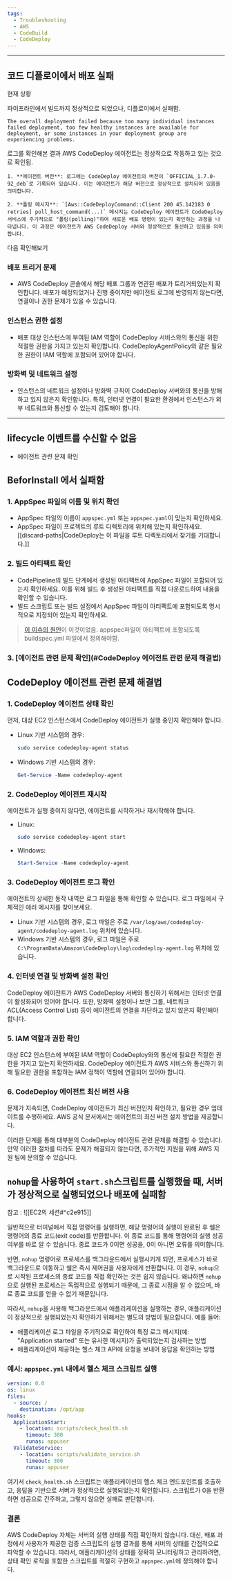 ```yaml
---
tags:
  - Troubleshooting
  - AWS
  - CodeBuild
  - CodeDeploy
---
```


- ----
## 코드 디플로이에서 배포 실패

현재 상황

파이프라인에서 빌드까지 정상적으로 되었으나, 디플로이에서 실패함.

`The overall deployment failed because too many individual instances failed deployment, too few healthy instances are available for deployment, or some instances in your deployment group are experiencing problems.`

로그를 확인해본 결과 AWS CodeDeploy 에이전트는 정상적으로 작동하고 있는 것으로 확인됨.

```
1. **에이전트 버전**: 로그에는 CodeDeploy 에이전트의 버전이 `OFFICIAL_1.7.0-92_deb`로 기록되어 있습니다. 이는 에이전트가 해당 버전으로 정상적으로 설치되어 있음을 의미합니다.
    
2. **폴링 메시지**: `[Aws::CodeDeployCommand::Client 200 45.142183 0 retries] poll_host_command(...)` 메시지는 CodeDeploy 에이전트가 CodeDeploy 서비스에 주기적으로 "폴링(polling)"하여 새로운 배포 명령이 있는지 확인하는 과정을 나타냅니다. 이 과정은 에이전트가 AWS CodeDeploy 서버와 정상적으로 통신하고 있음을 의미합니다.
```

다음 확인해보기

### 배포 트리거 문제

- AWS CodeDeploy 콘솔에서 해당 배포 그룹과 연관된 배포가 트리거되었는지 확인합니다. 배포가 예정되었거나 진행 중이지만 에이전트 로그에 반영되지 않는다면, 연결이나 권한 문제가 있을 수 있습니다.

### 인스턴스 권한 설정

- 배포 대상 인스턴스에 부여된 IAM 역할이 CodeDeploy 서비스와의 통신을 위한 적절한 권한을 가지고 있는지 확인합니다. CodeDeployAgentPolicy와 같은 필요한 권한이 IAM 역할에 포함되어 있어야 합니다.

### 방화벽 및 네트워크 설정

- 인스턴스의 네트워크 설정이나 방화벽 규칙이 CodeDeploy 서버와의 통신을 방해하고 있지 않은지 확인합니다. 특히, 인터넷 연결이 필요한 환경에서 인스턴스가 외부 네트워크와 통신할 수 있는지 검토해야 합니다.
---
## lifecycle 이벤트를 수신할 수 없음
- 에이전트 관련 문제 확인
## BeforInstall 에서 실패함
### 1. AppSpec 파일의 이름 및 위치 확인

- AppSpec 파일의 이름이 `appspec.yml` 또는 `appspec.yaml`이 맞는지 확인하세요.
- AppSpec 파일이 프로젝트의 루트 디렉토리에 위치해 있는지 확인하세요. [[discard-paths|CodeDeploy는 이 파일을 루트 디렉토리에서 찾기를 기대합니다.]]
### 2. 빌드 아티팩트 확인

- CodePipeline의 빌드 단계에서 생성된 아티팩트에 AppSpec 파일이 포함되어 있는지 확인하세요. 이를 위해 빌드 후 생성된 아티팩트를 직접 다운로드하여 내용을 확인할 수 있습니다.
- 빌드 스크립트 또는 빌드 설정에서 AppSpec 파일이 아티팩트에 포함되도록 명시적으로 지정되어 있는지 확인하세요.

> [이 이슈의 원인](https://github.com/mdgarden/fastcampus-sns/issues/2)이 이것이었음. appspec파일이 아티팩트에 포함되도록 buildspec.yml 파일에서 정의해야함.
### 3. [에이전트 관련 문제 확인](#CodeDeploy 에이전트 관련 문제 해결법)


## CodeDeploy 에이전트 관련 문제 해결법
### 1. CodeDeploy 에이전트 상태 확인
먼저, 대상 EC2 인스턴스에서 CodeDeploy 에이전트가 실행 중인지 확인해야 합니다.
- Linux 기반 시스템의 경우:
  ```bash
  sudo service codedeploy-agent status
  ```
- Windows 기반 시스템의 경우:
  ```powershell
  Get-Service -Name codedeploy-agent
  ```

### 2. CodeDeploy 에이전트 재시작
에이전트가 실행 중이지 않다면, 에이전트를 시작하거나 재시작해야 합니다.
- Linux:
  ```bash
  sudo service codedeploy-agent start
  ```
- Windows:
  ```powershell
  Start-Service -Name codedeploy-agent
  ```

### 3. CodeDeploy 에이전트 로그 확인
에이전트의 상세한 동작 내역은 로그 파일을 통해 확인할 수 있습니다. 로그 파일에서 구체적인 에러 메시지를 찾아보세요.
- Linux 기반 시스템의 경우, 로그 파일은 주로 `/var/log/aws/codedeploy-agent/codedeploy-agent.log` 위치에 있습니다.
- Windows 기반 시스템의 경우, 로그 파일은 주로 `C:\ProgramData\Amazon\CodeDeploy\log\codedeploy-agent.log` 위치에 있습니다.

### 4. 인터넷 연결 및 방화벽 설정 확인
CodeDeploy 에이전트가 AWS CodeDeploy 서버와 통신하기 위해서는 인터넷 연결이 활성화되어 있어야 합니다. 또한, 방화벽 설정이나 보안 그룹, 네트워크 ACL(Access Control List) 등이 에이전트의 연결을 차단하고 있지 않은지 확인해야 합니다.

### 5. IAM 역할과 권한 확인
대상 EC2 인스턴스에 부여된 IAM 역할이 CodeDeploy와의 통신에 필요한 적절한 권한을 가지고 있는지 확인하세요. CodeDeploy 에이전트가 AWS 서비스와 통신하기 위해 필요한 권한을 포함하는 IAM 정책이 역할에 연결되어 있어야 합니다.

### 6. CodeDeploy 에이전트 최신 버전 사용
문제가 지속되면, CodeDeploy 에이전트가 최신 버전인지 확인하고, 필요한 경우 업데이트를 수행하세요. AWS 공식 문서에서는 에이전트의 최신 버전 설치 방법을 제공합니다.

이러한 단계를 통해 대부분의 CodeDeploy 에이전트 관련 문제를 해결할 수 있습니다. 만약 이러한 절차를 따라도 문제가 해결되지 않는다면, 추가적인 지원을 위해 AWS 지원 팀에 문의할 수 있습니다.


## `nohup`을 사용하여 `start.sh`스크립트를 실행했을 때, 서버가 정상적으로 실행되었으나 배포에 실패함

참고 : ![[EC2의 세션#^c2e915]]

일반적으로 터미널에서 직접 명령어를 실행하면, 해당 명령어의 실행이 완료된 후 쉘은 명령어의 종료 코드(exit code)를 반환합니다. 이 종료 코드를 통해 명령어의 실행 성공 여부를 바로 알 수 있습니다. 종료 코드가 0이면 성공을, 0이 아니면 오류를 의미합니다.

반면, `nohup` 명령어로 프로세스를 백그라운드에서 실행시키게 되면, 프로세스가 바로 백그라운드로 이동하고 쉘은 즉시 제어권을 사용자에게 반환합니다. 이 경우, `nohup`으로 시작된 프로세스의 종료 코드를 직접 확인하는 것은 쉽지 않습니다. 왜냐하면 `nohup`으로 실행된 프로세스는 독립적으로 실행되기 때문에, 그 종료 시점을 알 수 없으며, 바로 종료 코드를 얻을 수 없기 때문입니다.

따라서, `nohup`을 사용해 백그라운드에서 애플리케이션을 실행하는 경우, 애플리케이션이 정상적으로 실행되었는지 확인하기 위해서는 별도의 방법이 필요합니다. 예를 들어:

- 애플리케이션 로그 파일을 주기적으로 확인하여 특정 로그 메시지(예: "Application started" 또는 유사한 메시지)가 출력되었는지 검사하는 방법
- 애플리케이션이 제공하는 헬스 체크 API에 요청을 보내어 응답을 확인하는 방법

### 예시: `appspec.yml` 내에서 헬스 체크 스크립트 실행


```yaml
version: 0.0
os: linux
files:
  - source: /
    destination: /opt/app
hooks:
  ApplicationStart:
    - location: scripts/check_health.sh
      timeout: 300
      runas: appuser
  ValidateService:
    - location: scripts/validate_service.sh
      timeout: 300
      runas: appuser
```


여기서 `check_health.sh` 스크립트는 애플리케이션의 헬스 체크 엔드포인트를 호출하고, 응답을 기반으로 서버가 정상적으로 실행되었는지 확인합니다. 스크립트가 0을 반환하면 성공으로 간주하고, 그렇지 않으면 실패로 판단합니다.

### 결론

AWS CodeDeploy 자체는 서버의 실행 상태를 직접 확인하지 않습니다. 대신, 배포 과정에서 사용자가 제공한 검증 스크립트의 실행 결과를 통해 서버의 상태를 간접적으로 파악할 수 있습니다. 따라서, 애플리케이션의 상태를 정확히 모니터링하고 관리하려면, 상태 확인 로직을 포함한 스크립트를 적절히 구현하고 `appspec.yml`에 정의해야 합니다.